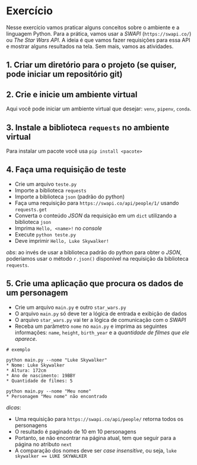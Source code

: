 # Exercício

Nesse exercício vamos praticar alguns conceitos sobre o ambiente e a linguagem Python.
Para a prática, vamos usar a _SWAPI_ (`https://swapi.co/`) ou _The Star Wars API_.
A ideia é que vamos fazer requisições para essa API e mostrar alguns resultados na tela.
Sem mais, vamos as atividades.

## 1. Criar um diretório para o projeto (se quiser, pode iniciar um repositório git)

## 2. Crie e inicie um ambiente virtual

Aqui você pode iniciar um ambiente virtual que desejar: `venv`, `pipenv`, `conda`.

## 3. Instale a biblioteca `requests` no ambiente virtual

Para instalar um pacote você usa `pip install <pacote>`

## 4. Faça uma requisição de teste

* Crie um arquivo `teste.py`
* Importe a biblioteca `requests`
* Importe a biblioteca `json` (padrão do python)
* Faça uma requisição para `https://swapi.co/api/people/1/` usando `requests.get`
* Converta o conteúdo _JSON_ da requisição em um `dict` utilizando a biblioteca `json`
* Imprima `Hello, <name>!` no _console_
* Execute `python teste.py`
* Deve imprimir `Hello, Luke Skywalker!`

_obs_: ao invés de usar a biblioteca padrão do python para obter o _JSON_, poderíamos
usar o método `r.json()` disponível na requisição da biblioteca `requests`.

## 5. Crie uma aplicação que procura os dados de um personagem

* Crie um arquivo `main.py` e outro `star_wars.py`
* O arquivo `main.py` só deve ter a lógica de entrada e exibição de dados
* O arquivo `star_wars.py` vai ter a lógica de comunicação com o _SWAPI_
* Receba um parâmetro `nome` no `main.py` e imprima as seguintes informações:
`name`, `height`, `birth_year` e a _quantidade de filmes que ele aparece_.
```
# exemplo

python main.py --nome "Luke Skywalker"
* Nome: Luke Skywalker
* Altura: 172cm
* Ano de nascimento: 19BBY
* Quantidade de filmes: 5

python main.py --nome "Meu nome"
* Personagem "Meu nome" não encontrado

```

_dicas_:
* Uma requisição para `https://swapi.co/api/people/` retorna todos os personagens
* O resultado é paginado de 10 em 10 personagens
* Portanto, se não encontrar na página atual, tem que seguir para a página no atributo `next`
* A comparação dos nomes deve ser _case insensitive_, ou seja, `luke skywalker == LUKE SKYWALKER`
